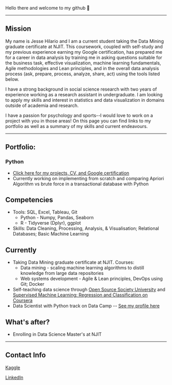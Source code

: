 
Hello there and welcome to my github 👋 

***
## Mission
My name is Jesse Hilario and I am a current student taking the Data Mining graduate certificate at NJIT. This coursework, coupled with self-study and my previous experience earning my Google certification, has prepared me for a career in data analysis by training me in asking questions suitable for the business task, effective visualization, machine learning fundamentals, Agile methodologies and Lean principles, and in the overall data analysis process (ask, prepare, process, analyze, share, act) using the tools listed below.

I have a strong background in social science research with two years of experience working as a research assistant in undergraduate. I am looking to apply my skills and interest in statistics and data visualization in domains outside of academia and research.

I have a passion for psychology and sports--I would love to work on a project with you in those areas! On this page you can find links to my portfolio as well as a summary of my skills and current endeavours.


***
## Portfolio:

### **Python**

* [Click here for my projects, CV, and Google certification](https://github.com/JesseHilario/JesseHilario.github.io)
* Currently working on implementing from scratch and comparing Apriori Algorithm vs brute force in a transactional database with Python


## Competencies

* Tools: SQL, Excel, Tableau, Git
  * Python - Numpy, Pandas, Seaborn
  * R - Tidyverse (Dplyr), ggplot
* Skills: Data Cleaning, Processing, Analysis, & Visualisation; Relational Databases; Basic Machine Learning


## Currently

* Taking Data Mining graduate certificate at NJIT. Courses:
  * Data mining - scaling machine learning algorithms to distill knowledge from large data repositories
  * Web systems development - Agile & Lean principles, DevOps using Git; Docker
* Self-teaching data science through [Open Source Society University](https://github.com/ossu/data-science) and [Supervised Machine Learning: Regression and Classification on Coursera](https://www.coursera.org/specializations/machine-learning-introduction?)
* Data Scientist with Python track on Data Camp -- [See my profile here](https://www.datacamp.com/profile/jih32)


## What's after?

* Enrolling in Data Science Master's at NJIT



***
## Contact Info

[Kaggle](https://www.kaggle.com/jessehilario)

[LinkedIn](https://www.linkedin.com/in/jesse-hilario-5b8391178/)
